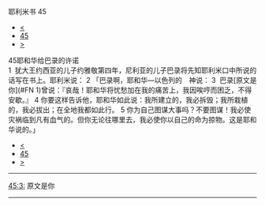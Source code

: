 ﻿





 耶利米书 45




* [<](bible/JER44.md)
* [45](bible/JER.md)
* [>](bible/JER46.md)



 
45耶和华给巴录的许诺  
1  犹大王约西亚的儿子约雅敬第四年，尼利亚的儿子巴录将先知耶利米口中所说的话写在书上。耶利米说： 
2 「巴录啊，耶和华—以色列的　神说： 
3  巴录[原文是你](#FN
1)曾说：『哀哉！耶和华将忧愁加在我的痛苦上，我因唉哼而困乏，不得安歇。』 
4 你要这样告诉他，耶和华如此说：我所建立的，我必拆毁；我所栽植的，我必拔出；在全地我都如此行。 
5 你为自己图谋大事吗？不要图谋！我必使灾祸临到凡有血气的。但你无论往哪里去，我必使你以自己的命为掠物。这是耶和华说的。」 
* [<](bible/JER44.md)
* [45](bible/JER.md)
* [>](bible/JER46.md)





---


[45:3:](#V3)
原文是你




---









